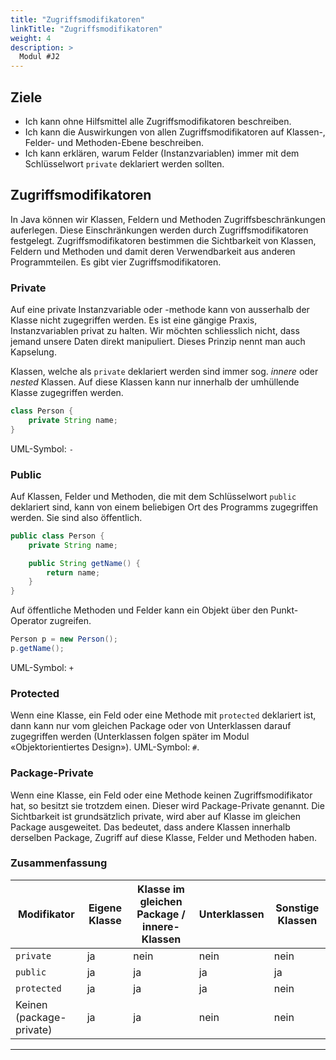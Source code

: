 ```yaml
---
title: "Zugriffsmodifikatoren"
linkTitle: "Zugriffsmodifikatoren"
weight: 4
description: >
  Modul #J2
---
```


## Ziele
* Ich kann ohne Hilfsmittel alle Zugriffsmodifikatoren beschreiben.
* Ich kann die Auswirkungen von allen Zugriffsmodifikatoren auf Klassen-, Felder- und Methoden-Ebene beschreiben.
* Ich kann erklären, warum Felder (Instanzvariablen) immer mit dem Schlüsselwort `private` deklariert werden sollten.

## Zugriffsmodifikatoren
In Java können wir Klassen, Feldern und Methoden Zugriffsbeschränkungen auferlegen. Diese Einschränkungen werden durch Zugriffsmodifikatoren festgelegt.
Zugriffsmodifikatoren bestimmen die Sichtbarkeit von Klassen, Feldern und Methoden und damit deren Verwendbarkeit aus anderen Programmteilen.
Es gibt vier Zugriffsmodifikatoren.

### Private
Auf eine private Instanzvariable oder -methode kann von ausserhalb der Klasse nicht zugegriffen werden.
Es ist eine gängige Praxis, Instanzvariablen privat zu halten. Wir möchten schliesslich nicht, dass jemand unsere Daten direkt manipuliert. Dieses Prinzip nennt man auch Kapselung.

Klassen, welche als `private` deklariert werden sind immer sog. _innere_ oder _nested_ Klassen. Auf diese Klassen kann nur innerhalb der umhüllende Klasse zugegriffen werden.

```java
class Person {
    private String name;
}
```
UML-Symbol: `-`

### Public
Auf Klassen, Felder und Methoden, die mit dem Schlüsselwort `public` deklariert sind, kann von einem beliebigen Ort des Programms zugegriffen werden.
Sie sind also öffentlich.
```java
public class Person {
	private String name;

	public String getName() {
		return name;
	}
}
```
Auf öffentliche Methoden und Felder kann ein Objekt über den Punkt-Operator zugreifen.
```java
Person p = new Person();
p.getName();
```
UML-Symbol: `+`

### Protected
Wenn eine Klasse, ein Feld oder eine Methode mit `protected` deklariert ist, dann kann nur vom gleichen Package oder von Unterklassen darauf zugegriffen werden (Unterklassen folgen später im Modul «Objektorientiertes Design»).
UML-Symbol: `#`.

### Package-Private
Wenn eine Klasse, ein Feld oder eine Methode keinen Zugriffsmodifikator hat, so besitzt sie trotzdem einen. Dieser wird Package-Private genannt. Die Sichtbarkeit ist grundsätzlich private, wird aber auf Klasse im gleichen Package ausgeweitet.
Das bedeutet, dass andere Klassen innerhalb derselben Package, Zugriff auf diese Klasse, Felder und Methoden haben.

### Zusammenfassung
| Modifikator              | Eigene Klasse | Klasse im gleichen Package / innere-Klassen | Unterklassen | Sonstige Klassen |
|--------------------------|---------------|---------------------------------------------|--------------|------------------|
| `private`                | ja            | nein                                        | nein         | nein             |
| `public`                 | ja            | ja                                          | ja           | ja               |
| `protected`              | ja            | ja                                          | ja           | nein             |
| Keinen (package-private) | ja            | ja                                          | nein         | nein             |

---

